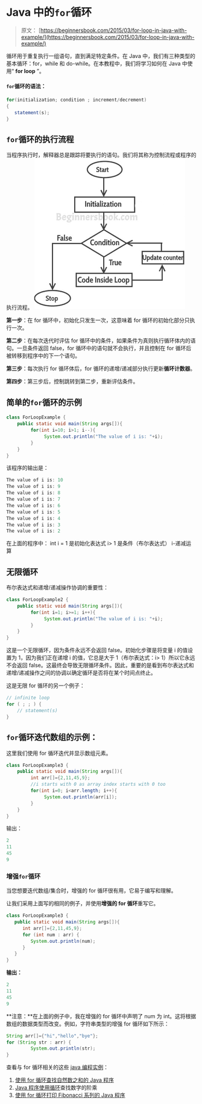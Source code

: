 # Java 中的`for`循环

> 原文： [https://beginnersbook.com/2015/03/for-loop-in-java-with-example/](https://beginnersbook.com/2015/03/for-loop-in-java-with-example/)

循环用于重复执行一组语句，直到满足特定条件。在 Java 中，我们有三种类型的基本循环：for，while 和 do-while。在本教程中，我们将学习如何在 Java 中使用“ **for loop** ”。

#### `for`循环的语法：

```java
for(initialization; condition ; increment/decrement)
{
   statement(s);
}
```

## `for`循环的执行流程

当程序执行时，解释器总是跟踪将要执行的语句。我们将其称为控制流程或程序的执行流程。
![for loop Java](img/9572bc7b0cc6c51468311908d38ba1b8.jpg)

**第一步**：在 for 循环中，初始化只发生一次，这意味着 for 循环的初始化部分只执行一次。

**第二步**：在每次迭代时评估 for 循环中的条件，如果条件为真则执行循环体内的语句。一旦条件返回 false，for 循环中的语句就不会执行，并且控制在 for 循环后被转移到程序中的下一个语句。

**第三步**：每次执行 for 循环体后，for 循环的递增/递减部分执行更新**循环计数器**。

**第四步**：第三步后，控制跳转到第二步，重新评估条件。

## 简单的`for`循环的示例

```java
class ForLoopExample {
    public static void main(String args[]){
         for(int i=10; i>1; i--){
              System.out.println("The value of i is: "+i);
         }
    }
}
```

该程序的输出是：

```java
The value of i is: 10
The value of i is: 9
The value of i is: 8
The value of i is: 7
The value of i is: 6
The value of i is: 5
The value of i is: 4
The value of i is: 3
The value of i is: 2
```

在上面的程序中：
int i = 1 是初始化表达式
i&gt; 1 是条件（布尔表达式）
i-递减运算

## 无限循环

布尔表达式和递增/递减操作协调的重要性：

```java
class ForLoopExample2 {
    public static void main(String args[]){
         for(int i=1; i>=1; i++){
              System.out.println("The value of i is: "+i);
         }
    }
}
```

这是一个无限循环，因为条件永远不会返回 false。初始化步骤是将变量 i 的值设置为 1，因为我们正在递增 i 的值，它总是大于 1（布尔表达式：i&gt; 1）所以它永远不会返回 false。这最终会导致无限循环条件。因此，重要的是看到布尔表达式和递增/递减操作之间的协调以确定循环是否将在某个时间点终止。

这是无限 for 循环的另一个例子：

```java
// infinite loop
for ( ; ; ) {
    // statement(s)
}
```

## `for`循环迭代数组的示例：

这里我们使用 for 循环迭代并显示数组元素。

```java
class ForLoopExample3 {
    public static void main(String args[]){
         int arr[]={2,11,45,9};
         //i starts with 0 as array index starts with 0 too
         for(int i=0; i<arr.length; i++){
              System.out.println(arr[i]);
         }
    }
}
```

输出：

```java
2
11
45
9
```

### 增强`for`循环

当您想要迭代数组/集合时，增强的 for 循环很有用，它易于编写和理解。

让我们采用上面写的相同的例子，并使用**增强的 for 循环**重写它。

```java
class ForLoopExample3 {
   public static void main(String args[]){
      int arr[]={2,11,45,9};
      for (int num : arr) {
         System.out.println(num);
      }
   }
}
```

**输出：**

```java
2
11
45
9
```

**注意：**在上面的例子中，我在增强的 for 循环中声明了 num 为 int。这将根据数组的数据类型而改变。例如，字符串类型的增强 for 循环如下所示：

```java
String arr[]={"hi","hello","bye"};
for (String str : arr) {
         System.out.println(str);
}
```

查看与 for 循环相关的这些 [java 编程实例](https://beginnersbook.com/2017/09/java-examples/)：

1.  [使用 for 循环查找自然数之和的 Java 程序](https://beginnersbook.com/2017/09/java-program-to-find-sum-of-natural-numbers/)
2.  [Java 程序使用循环](https://beginnersbook.com/2017/09/java-program-to-find-factorial-using-for-and-while-loop/)查找数字的阶乘
3.  [使用 for 循环打印 Fibonacci 系列的 Java 程序](https://beginnersbook.com/2017/09/java-program-to-display-fibonacci-series-using-loops/)